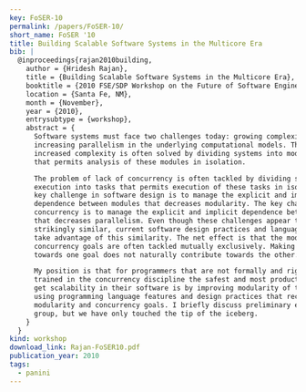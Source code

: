 ```yaml
---
key: FoSER-10
permalink: /papers/FoSER-10/
short_name: FoSER '10
title: Building Scalable Software Systems in the Multicore Era
bib: |
  @inproceedings{rajan2010building,
    author = {Hridesh Rajan},
    title = {Building Scalable Software Systems in the Multicore Era},
    booktitle = {2010 FSE/SDP Workshop on the Future of Software Engineering},
    location = {Santa Fe, NM},
    month = {November},
    year = {2010},
    entrysubtype = {workshop},
    abstract = {
      Software systems must face two challenges today: growing complexity and
      increasing parallelism in the underlying computational models. The problem of
      increased complexity is often solved by dividing systems into modules in a way
      that permits analysis of these modules in isolation.

      The problem of lack of concurrency is often tackled by dividing system
      execution into tasks that permits execution of these tasks in isolation. The
      key challenge in software design is to manage the explicit and implicit
      dependence between modules that decreases modularity. The key challenge for
      concurrency is to manage the explicit and implicit dependence between tasks
      that decreases parallelism. Even though these challenges appear to be
      strikingly similar, current software design practices and languages do not
      take advantage of this similarity. The net effect is that the modularity and
      concurrency goals are often tackled mutually exclusively. Making progress
      towards one goal does not naturally contribute towards the other.

      My position is that for programmers that are not formally and rigorously
      trained in the concurrency discipline the safest and most productive way to
      get scalability in their software is by improving modularity of their software
      using programming language features and design practices that reconcile
      modularity and concurrency goals. I briefly discuss preliminary efforts of my
      group, but we have only touched the tip of the iceberg.
    }
  }
kind: workshop
download_link: Rajan-FoSER10.pdf
publication_year: 2010
tags:
  - panini
---
```

